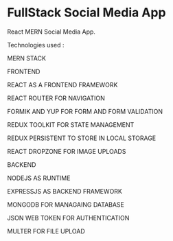 # FullStack Social Media App

React MERN Social Media App.

Technologies used : 

MERN STACK

FRONTEND

REACT AS A FRONTEND FRAMEWORK

REACT ROUTER FOR NAVIGATION

FORMIK AND YUP FOR FORM AND FORM VALIDATION

REDUX TOOLKIT FOR STATE MANAGEMENT

REDUX PERSISTENT TO STORE IN LOCAL STORAGE

REACT DROPZONE FOR IMAGE UPLOADS

BACKEND

NODEJS AS RUNTIME

EXPRESSJS AS BACKEND FRAMEWORK

MONGODB FOR MANAGAING DATABASE

JSON WEB TOKEN FOR AUTHENTICATION

MULTER FOR FILE UPLOAD


